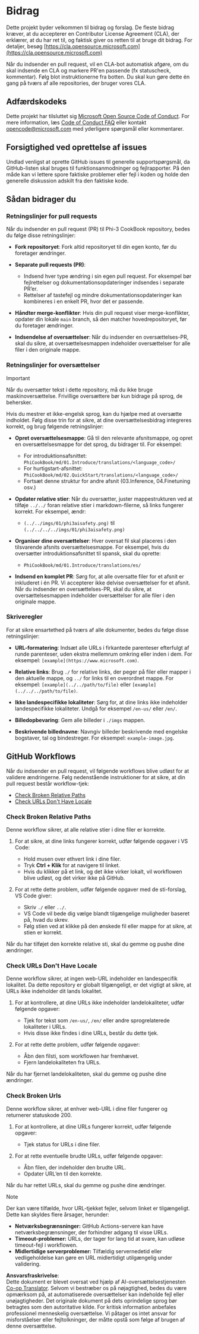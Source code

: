 <!--
CO_OP_TRANSLATOR_METADATA:
{
  "original_hash": "9f71f15fee9a73ecfcd4fd40efbe3070",
  "translation_date": "2025-05-09T03:40:45+00:00",
  "source_file": "CONTRIBUTING.md",
  "language_code": "da"
}
-->
# Bidrag

Dette projekt byder velkommen til bidrag og forslag. De fleste bidrag kræver, at du accepterer en Contributor License Agreement (CLA), der erklærer, at du har ret til, og faktisk giver os retten til at bruge dit bidrag. For detaljer, besøg [https://cla.opensource.microsoft.com](https://cla.opensource.microsoft.com)

Når du indsender en pull request, vil en CLA-bot automatisk afgøre, om du skal indsende en CLA og markere PR'en passende (fx statuscheck, kommentar). Følg blot instruktionerne fra botten. Du skal kun gøre dette én gang på tværs af alle repositories, der bruger vores CLA.

## Adfærdskodeks

Dette projekt har tilsluttet sig [Microsoft Open Source Code of Conduct](https://opensource.microsoft.com/codeofconduct/).
For mere information, læs [Code of Conduct FAQ](https://opensource.microsoft.com/codeofconduct/faq/) eller kontakt [opencode@microsoft.com](mailto:opencode@microsoft.com) med yderligere spørgsmål eller kommentarer.

## Forsigtighed ved oprettelse af issues

Undlad venligst at oprette GitHub issues til generelle supportspørgsmål, da GitHub-listen skal bruges til funktionsanmodninger og fejlrapporter. På den måde kan vi lettere spore faktiske problemer eller fejl i koden og holde den generelle diskussion adskilt fra den faktiske kode.

## Sådan bidrager du

### Retningslinjer for pull requests

Når du indsender en pull request (PR) til Phi-3 CookBook repository, bedes du følge disse retningslinjer:

- **Fork repositoryet**: Fork altid repositoryet til din egen konto, før du foretager ændringer.

- **Separate pull requests (PR)**:
  - Indsend hver type ændring i sin egen pull request. For eksempel bør fejlrettelser og dokumentationsopdateringer indsendes i separate PR’er.
  - Rettelser af tastefejl og mindre dokumentationsopdateringer kan kombineres i en enkelt PR, hvor det er passende.

- **Håndter merge-konflikter**: Hvis din pull request viser merge-konflikter, opdater din lokale `main` branch, så den matcher hovedrepositoryet, før du foretager ændringer.

- **Indsendelse af oversættelser**: Når du indsender en oversættelses-PR, skal du sikre, at oversættelsesmappen indeholder oversættelser for alle filer i den originale mappe.

### Retningslinjer for oversættelser

> [!IMPORTANT]
>
> Når du oversætter tekst i dette repository, må du ikke bruge maskinoversættelse. Frivillige oversættere bør kun bidrage på sprog, de behersker.

Hvis du mestrer et ikke-engelsk sprog, kan du hjælpe med at oversætte indholdet. Følg disse trin for at sikre, at dine oversættelsesbidrag integreres korrekt, og brug følgende retningslinjer:

- **Opret oversættelsesmappe**: Gå til den relevante afsnitsmappe, og opret en oversættelsesmappe for det sprog, du bidrager til. For eksempel:
  - For introduktionsafsnittet: `PhiCookBook/md/01.Introduce/translations/<language_code>/`
  - For hurtigstart-afsnittet: `PhiCookBook/md/02.QuickStart/translations/<language_code>/`
  - Fortsæt denne struktur for andre afsnit (03.Inference, 04.Finetuning osv.)

- **Opdater relative stier**: Når du oversætter, juster mappestrukturen ved at tilføje `../../` foran relative stier i markdown-filerne, så links fungerer korrekt. For eksempel, ændr:
  - `(../../imgs/01/phi3aisafety.png)` til `(../../../../imgs/01/phi3aisafety.png)`

- **Organiser dine oversættelser**: Hver oversat fil skal placeres i den tilsvarende afsnits oversættelsesmappe. For eksempel, hvis du oversætter introduktionsafsnittet til spansk, skal du oprette:
  - `PhiCookBook/md/01.Introduce/translations/es/`

- **Indsend en komplet PR**: Sørg for, at alle oversatte filer for et afsnit er inkluderet i én PR. Vi accepterer ikke delvise oversættelser for et afsnit. Når du indsender en oversættelses-PR, skal du sikre, at oversættelsesmappen indeholder oversættelser for alle filer i den originale mappe.

### Skriveregler

For at sikre ensartethed på tværs af alle dokumenter, bedes du følge disse retningslinjer:

- **URL-formatering**: Indsæt alle URLs i firkantede parenteser efterfulgt af runde parenteser, uden ekstra mellemrum omkring eller inden i dem. For eksempel: `[example](https://www.microsoft.com)`.

- **Relative links**: Brug `./` for relative links, der peger på filer eller mapper i den aktuelle mappe, og `../` for links til en overordnet mappe. For eksempel: `[example](../../path/to/file)` eller `[example](../../../path/to/file)`.

- **Ikke landespecifikke lokaliteter**: Sørg for, at dine links ikke indeholder landespecifikke lokaliteter. Undgå for eksempel `/en-us/` eller `/en/`.

- **Billedopbevaring**: Gem alle billeder i `./imgs` mappen.

- **Beskrivende billednavne**: Navngiv billeder beskrivende med engelske bogstaver, tal og bindestreger. For eksempel: `example-image.jpg`.

## GitHub Workflows

Når du indsender en pull request, vil følgende workflows blive udløst for at validere ændringerne. Følg nedenstående instruktioner for at sikre, at din pull request består workflow-tjek:

- [Check Broken Relative Paths](../..)
- [Check URLs Don't Have Locale](../..)

### Check Broken Relative Paths

Denne workflow sikrer, at alle relative stier i dine filer er korrekte.

1. For at sikre, at dine links fungerer korrekt, udfør følgende opgaver i VS Code:
    - Hold musen over ethvert link i dine filer.
    - Tryk **Ctrl + Klik** for at navigere til linket.
    - Hvis du klikker på et link, og det ikke virker lokalt, vil workflowen blive udløst, og det virker ikke på GitHub.

1. For at rette dette problem, udfør følgende opgaver med de sti-forslag, VS Code giver:
    - Skriv `./` eller `../`.
    - VS Code vil bede dig vælge blandt tilgængelige muligheder baseret på, hvad du skrev.
    - Følg stien ved at klikke på den ønskede fil eller mappe for at sikre, at stien er korrekt.

Når du har tilføjet den korrekte relative sti, skal du gemme og pushe dine ændringer.

### Check URLs Don't Have Locale

Denne workflow sikrer, at ingen web-URL indeholder en landespecifik lokalitet. Da dette repository er globalt tilgængeligt, er det vigtigt at sikre, at URLs ikke indeholder dit lands lokalitet.

1. For at kontrollere, at dine URLs ikke indeholder landelokaliteter, udfør følgende opgaver:

    - Tjek for tekst som `/en-us/`, `/en/` eller andre sprogrelaterede lokaliteter i URLs.
    - Hvis disse ikke findes i dine URLs, består du dette tjek.

1. For at rette dette problem, udfør følgende opgaver:
    - Åbn den filsti, som workflowen har fremhævet.
    - Fjern landelokaliteten fra URLs.

Når du har fjernet landelokaliteten, skal du gemme og pushe dine ændringer.

### Check Broken Urls

Denne workflow sikrer, at enhver web-URL i dine filer fungerer og returnerer statuskode 200.

1. For at kontrollere, at dine URLs fungerer korrekt, udfør følgende opgaver:
    - Tjek status for URLs i dine filer.

2. For at rette eventuelle brudte URLs, udfør følgende opgaver:
    - Åbn filen, der indeholder den brudte URL.
    - Opdater URL’en til den korrekte.

Når du har rettet URLs, skal du gemme og pushe dine ændringer.

> [!NOTE]
>
> Der kan være tilfælde, hvor URL-tjekket fejler, selvom linket er tilgængeligt. Dette kan skyldes flere årsager, herunder:
>
> - **Netværksbegrænsninger:** GitHub Actions-servere kan have netværksbegrænsninger, der forhindrer adgang til visse URLs.
> - **Timeout-problemer:** URLs, der tager for lang tid at svare, kan udløse timeout-fejl i workflowen.
> - **Midlertidige serverproblemer:** Tilfældig servernedetid eller vedligeholdelse kan gøre en URL midlertidigt utilgængelig under validering.

**Ansvarsfraskrivelse**:  
Dette dokument er blevet oversat ved hjælp af AI-oversættelsestjenesten [Co-op Translator](https://github.com/Azure/co-op-translator). Selvom vi bestræber os på nøjagtighed, bedes du være opmærksom på, at automatiserede oversættelser kan indeholde fejl eller unøjagtigheder. Det originale dokument på dets oprindelige sprog bør betragtes som den autoritative kilde. For kritisk information anbefales professionel menneskelig oversættelse. Vi påtager os intet ansvar for misforståelser eller fejltolkninger, der måtte opstå som følge af brugen af denne oversættelse.